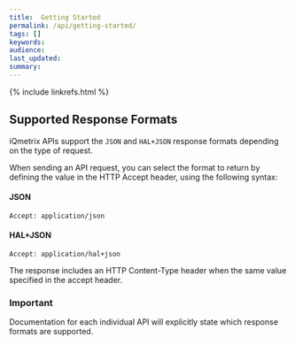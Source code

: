 ```yaml
---
title:  Getting Started
permalink: /api/getting-started/
tags: []
keywords: 
audience: 
last_updated: 
summary: 
---
```


{% include linkrefs.html %}

## Supported Response Formats

iQmetrix APIs support the `JSON` and `HAL+JSON` response formats depending on the type of request.

When sending an API request, you can select the format to return by defining the value in the HTTP Accept header, using the following syntax:

#### JSON

    Accept: application/json

#### HAL+JSON

    Accept: application/hal+json

The response includes an HTTP Content-Type header when the same value specified in the accept header.

### Important

Documentation for each individual API will explicitly state which response formats are supported.
